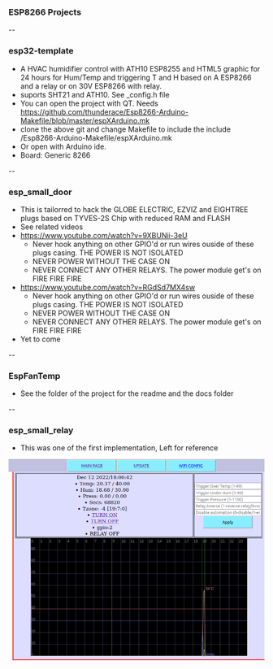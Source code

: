 ### ESP8266 Projects

--
### esp32-template

   * A HVAC humidifier control with ATH10 ESP8255 and HTML5 graphic for 24 hours for Hum/Temp and triggering T and H
     based on A ESP8266 and a relay or on 30V ESP8266 with relay.
   * suports SHT21 and ATH10. See _config.h file
   * You can open the project with QT. Needs https://github.com/thunderace/Esp8266-Arduino-Makefile/blob/master/espXArduino.mk
   * clone the above git and change Makefile to include the include <absolute path to>/Esp8266-Arduino-Makefile/espXArduino.mk
   * Or open with Arduino ide.
   * Board: Generic 8266

   --
   
### esp_small_door
   * This is tailorred to hack the GLOBE ELECTRIC, EZVIZ and EIGHTREE plugs based on TYVES-2S Chip with reduced RAM and FLASH
   * See related videos 
   * https://www.youtube.com/watch?v=9XBUNii-3eU 
      * Never hook anything on other GPIO'd or run wires ouside of these plugs casing. THE POWER IS NOT ISOLATED
      * NEVER POWER WITHOUT THE CASE ON
      * NEVER CONNECT ANY OTHER RELAYS. The power module get's on FIRE FIRE FIRE
   * https://www.youtube.com/watch?v=RGdSd7MX4sw
      * Never hook anything on other GPIO'd or run wires ouside of these plugs casing. THE POWER IS NOT ISOLATED
      * NEVER POWER WITHOUT THE CASE ON
      * NEVER CONNECT ANY OTHER RELAYS. The power module get's on FIRE FIRE FIRE
   * Yet to come

--
### EspFanTemp
   * See the folder of the project for the readme and the docs folder

--
### esp_small_relay
   * This was one of the first implementation, Left for reference


![](https://github.com/circinusX1/exps_projects/blob/master/docs/img.png?raw=true)
